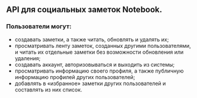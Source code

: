 ## API для социальных заметок Notebook.

### Пользователи могут:
 + создавать заметки, а также читать, обновлять и удалять их;
 + просматривать ленту заметок, созданных другими пользователями, и  читать их отдельные заметки без возможности обновления или удаления;
 + создавать аккаунт, авторизовываться и выходить из системы;
 + просматривать информацию своего профиля, а также публичную информацию профилей других пользователей;
 + добавлять в «избранное» заметки других пользователей и составлять из них список.
